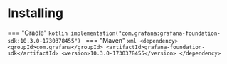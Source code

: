 # Installing

=== "Gradle"
    ```kotlin
    implementation("com.grafana:grafana-foundation-sdk:10.3.0-1730378455")
    ```
=== "Maven"
    ```xml
    <dependency>
        <groupId>com.grafana</groupId>
        <artifactId>grafana-foundation-sdk</artifactId>
        <version>10.3.0-1730378455</version>
    </dependency>
    ```

